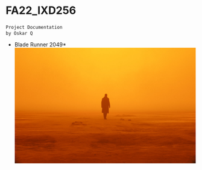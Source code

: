 # FA22_IXD256

```
Project Documentation 
by Oskar Q
```
* Blade Runner 2049*
![Concept Design](https://github.com/Asimovq/FA22_IXD256/blob/main/thumb-1920-870886.jpg)